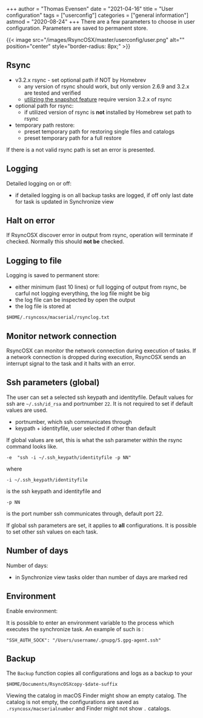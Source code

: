 +++
author = "Thomas Evensen"
date = "2021-04-16"
title =  "User configuration"
tags = ["userconfig"]
categories = ["general information"]
astmod = "2020-08-24"
+++
There are a few parameters to choose in user configuration. Parameters are saved to permanent store.

{{< image src="/images/RsyncOSX/master/userconfig/user.png" alt="" position="center" style="border-radius: 8px;" >}}

## Rsync

 - v3.2.x rsync - set optional path if NOT by Homebrev
   	- any version of rsync should work, but only version 2.6.9 and 3.2.x are tested and verified
    - [utilizing the snapshot feature](/post/snapshots/) require version 3.2.x of rsync
- optional path for rsync:
    - if utilized version of rsync is **not** installed by Homebrew set path to rsync
- temporary path restore:
    - preset temporary path for restoring single files and catalogs
    - preset temporary path for a full restore

If there is a not valid rsync path is set an error is presented.

## Logging

Detailed logging on or off:

- if detailed logging is on all backup tasks are logged, if off only last date for task is updated in Synchronize view

## Halt on error

If RsyncOSX discover error in output from rsync, operation will terminate if checked. Normally this should **not be** checked.

## Logging to file

Logging is saved to permanent store:

- either minimum (last 10 lines) or full logging of output from rsync, be carful not logging everything, the log file might be big
- the log file can be inspected by open the output
- the log file is stored at

`$HOME/.rsyncosx/macserial/rsynclog.txt`

## Monitor network connection

RsyncOSX can monitor the network connection during execution of tasks. If a network connection is dropped during execution, RsyncOSX sends an interrupt signal to the task and it halts with an error.

## Ssh parameters (global)

The user can set a selected ssh keypath and identityfile. Default values for ssh are `~/.ssh/id_rsa` and portnumber `22`. It is not required to set if default values are used.

- portnumber, which ssh communicates through
- keypath + identityfile, user selected if other than default

If global values are set, this is what the ssh parameter within the rsync command looks like.

`-e  "ssh -i ~/.ssh_keypath/identityfile -p NN"`

where

`-i ~/.ssh_keypath/identityfile`

is the ssh keypath and identityfile and

`-p NN`

is the port number ssh communicates through, default port 22.

If global ssh parameters are set, it applies to **all** configurations. It is possible to set other ssh values on each task.

## Number of days

Number of days:

- in Synchronize view tasks older than number of days are marked red

## Environment

Enable environment:

It is possible to enter an environment variable to the process which executes the synchronize task. An example of such is :

`"SSH_AUTH_SOCK": "/Users/username/.gnupg/S.gpg-agent.ssh"`

## Backup

The `Backup` function copies all configurations and logs as a backup to your

`$HOME/Documents/RsyncOSXcopy-$date-suffix`

Viewing the catalog in macOS Finder might show an empty catalog. The catalog is not empty, the configurations are saved as `.rsyncosx/macserialnumber` and Finder might not show `.` catalogs.
